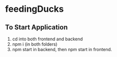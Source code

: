 # feedingDucks

## To Start Application
1) cd into both frontend and backend
2) npm i (in both folders)
3) npm start in backend, then npm start in frontend.
